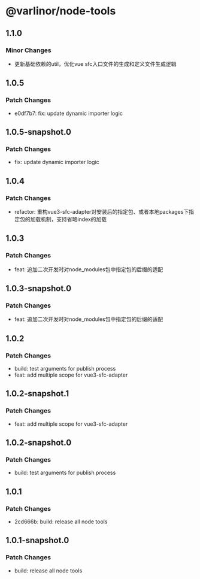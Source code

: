 # @varlinor/node-tools

## 1.1.0

### Minor Changes

- 更新基础依赖的util，优化vue sfc入口文件的生成和定义文件生成逻辑

## 1.0.5

### Patch Changes

- e0df7b7: fix: update dynamic importer logic

## 1.0.5-snapshot.0

### Patch Changes

- fix: update dynamic importer logic

## 1.0.4

### Patch Changes

- refactor: 重构vue3-sfc-adapter对安装后的指定包、或者本地packages下指定包的加载机制，支持省略index的加载

## 1.0.3

### Patch Changes

- feat: 追加二次开发时对node_modules包中指定包的后缀的适配

## 1.0.3-snapshot.0

### Patch Changes

- feat: 追加二次开发时对node_modules包中指定包的后缀的适配

## 1.0.2

### Patch Changes

- build: test arguments for publish process
- feat: add multiple scope for vue3-sfc-adapter

## 1.0.2-snapshot.1

### Patch Changes

- feat: add multiple scope for vue3-sfc-adapter

## 1.0.2-snapshot.0

### Patch Changes

- build: test arguments for publish process

## 1.0.1

### Patch Changes

- 2cd666b: build: release all node tools

## 1.0.1-snapshot.0

### Patch Changes

- build: release all node tools

